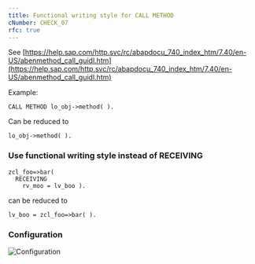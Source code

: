 ```yaml
---
title: Functional writing style for CALL METHOD
cNumber: CHECK_07
rfc: true
---
```


See [https://help.sap.com/http.svc/rc/abapdocu_740_index_htm/7.40/en-US/abenmethod_call_guidl.htm](https://help.sap.com/http.svc/rc/abapdocu_740_index_htm/7.40/en-US/abenmethod_call_guidl.htm)

Example:

```abap
CALL METHOD lo_obj->method( ).
```

Can be reduced to

```abap
lo_obj->method( ).
```

### Use functional writing style instead of RECEIVING

```abap
zcl_foo=>bar(
  RECEIVING
    rv_moo = lv_boo ).
```

can be reduced to

```abap
lv_boo = zcl_foo=>bar( ).
```

### Configuration
![Configuration](/img/default_conf.png)
